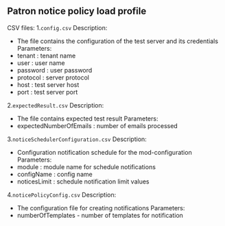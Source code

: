 Patron notice policy load profile
-----------------------------------------------
CSV files:
1.`config.csv`
Description:
* The file contains the configuration of the test server and its credentials
Parameters:
* tenant : tenant name
* user : user name
* password : user password
* protocol : server protocol
* host : test server host
* port : test server port

2.`expectedResult.csv`
Description:
* The file contains expected test result
Parameters:
* expectedNumberOfEmails : number of emails processed

3.`noticeSchedulerConfiguration.csv`
Description:
* Configuration notification schedule for the mod-configuration
Parameters:
* module : module name for schedule notifications
* configName : config name
* noticesLimit : schedule notification limit values

4.`noticePolicyConfig.csv`
Description:
* The configuration file for creating notifications
Parameters:
* numberOfTemplates - number of templates for notification
